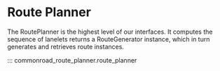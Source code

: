 # Route Planner
The RoutePlanner is the highest level of our interfaces. It computes the sequence of lanelets returns a RouteGenerator instance,
which in turn generates and retrieves route instances.

::: commonroad_route_planner.route_planner
